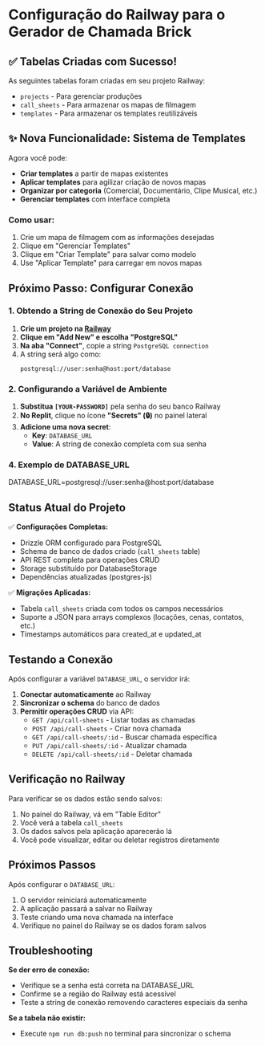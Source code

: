 # Configuração do Railway para o Gerador de Chamada Brick

## ✅ Tabelas Criadas com Sucesso!

As seguintes tabelas foram criadas em seu projeto Railway:
- `projects` - Para gerenciar produções
- `call_sheets` - Para armazenar os mapas de filmagem
- `templates` - Para armazenar os templates reutilizáveis

## ✨ Nova Funcionalidade: Sistema de Templates

Agora você pode:
- **Criar templates** a partir de mapas existentes
- **Aplicar templates** para agilizar criação de novos mapas
- **Organizar por categoria** (Comercial, Documentário, Clipe Musical, etc.)
- **Gerenciar templates** com interface completa

### Como usar:
1. Crie um mapa de filmagem com as informações desejadas
2. Clique em "Gerenciar Templates" 
3. Clique em "Criar Template" para salvar como modelo
4. Use "Aplicar Template" para carregar em novos mapas

## Próximo Passo: Configurar Conexão

### 1. Obtendo a String de Conexão do Seu Projeto

1. **Crie um projeto na [Railway](https://railway.app)**
2. **Clique em "Add New" e escolha "PostgreSQL"**
3. **Na aba "Connect"**, copie a string `PostgreSQL connection`
4. A string será algo como:
   ```
   postgresql://user:senha@host:port/database
   ```

### 2. Configurando a Variável de Ambiente

1. **Substitua `[YOUR-PASSWORD]`** pela senha do seu banco Railway
2. **No Replit**, clique no ícone **"Secrets" (🔒)** no painel lateral
3. **Adicione uma nova secret**:
   - **Key**: `DATABASE_URL`
   - **Value**: A string de conexão completa com sua senha

### 4. Exemplo de DATABASE_URL
DATABASE_URL=postgresql://user:senha@host:port/database
## Status Atual do Projeto

✅ **Configurações Completas:**
- Drizzle ORM configurado para PostgreSQL
- Schema de banco de dados criado (`call_sheets` table)
- API REST completa para operações CRUD
- Storage substituído por DatabaseStorage
- Dependências atualizadas (postgres-js)

✅ **Migrações Aplicadas:**
- Tabela `call_sheets` criada com todos os campos necessários
- Suporte a JSON para arrays complexos (locações, cenas, contatos, etc.)
- Timestamps automáticos para created_at e updated_at

## Testando a Conexão

Após configurar a variável `DATABASE_URL`, o servidor irá:

1. **Conectar automaticamente** ao Railway
2. **Sincronizar o schema** do banco de dados
3. **Permitir operações CRUD** via API:
   - `GET /api/call-sheets` - Listar todas as chamadas
   - `POST /api/call-sheets` - Criar nova chamada
   - `GET /api/call-sheets/:id` - Buscar chamada específica
   - `PUT /api/call-sheets/:id` - Atualizar chamada
   - `DELETE /api/call-sheets/:id` - Deletar chamada

## Verificação no Railway

Para verificar se os dados estão sendo salvos:

1. No painel do Railway, vá em "Table Editor"
2. Você verá a tabela `call_sheets` 
3. Os dados salvos pela aplicação aparecerão lá
4. Você pode visualizar, editar ou deletar registros diretamente

## Próximos Passos

Após configurar o `DATABASE_URL`:
1. O servidor reiniciará automaticamente
2. A aplicação passará a salvar no Railway
3. Teste criando uma nova chamada na interface
4. Verifique no painel do Railway se os dados foram salvos

## Troubleshooting

**Se der erro de conexão:**
- Verifique se a senha está correta na DATABASE_URL
- Confirme se a região do Railway está acessível
- Teste a string de conexão removendo caracteres especiais da senha

**Se a tabela não existir:**
- Execute `npm run db:push` no terminal para sincronizar o schema
